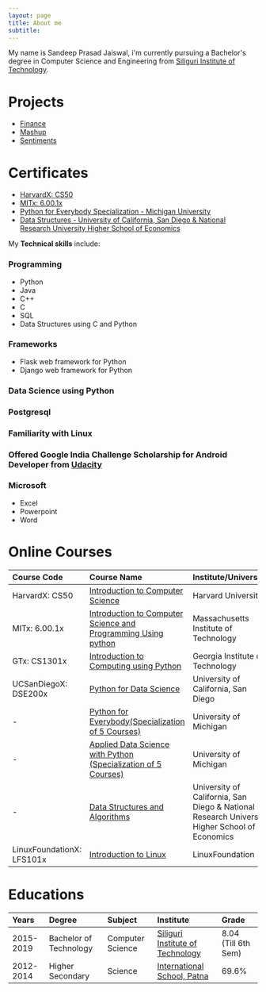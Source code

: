 ```yaml
---
layout: page
title: About me
subtitle:
---
```


My name is Sandeep Prasad Jaiswal, i'm currently pursuing a Bachelor's degree in Computer Science and Engineering from [Siliguri Institute of Technology](https://www.sittechno.org/).

# Projects

- [Finance](https://sandyjswl.github.io/finance/)
- [Mashup](https://sandyjswl.github.io/mashup/)
- [Sentiments](https://sandyjswl.github.io/sentiments/)

# Certificates

- [HarvardX: CS50](https://courses.edx.org/certificates/3abc6397ac9e4e2291a1eae0dd7b0d29)
- [MITx: 6.00.1x](https://courses.edx.org/certificates/6c40e5a48075457ea7d99fd8775b51cc)
- [Python for Everybody Specialization - Michigan University](https://www.coursera.org/account/accomplishments/verify/UGP9UQ53QP6J)
- [Data Structures - University of California, San Diego & National Research University Higher School of Economics](https://www.coursera.org/account/accomplishments/certificate/HK4JBD7BARUE)

My **Technical skills** include:

### Programming

- Python
- Java
- C++
- C
- SQL
- Data Structures using C and Python

### Frameworks

- Flask web framework for Python
- Django web framework for Python

### Data Science using Python
### Postgresql
### Familiarity with Linux
### Offered Google India Challenge Scholarship for Android Developer from [Udacity](https://in.udacity.com/)
### Microsoft 

 - Excel
 - Powerpoint
 - Word






# Online Courses

|Course Code 		| Course Name 																			| Institute/University 							| Ongoing/Completed 			|
| :----			| :------ 																			|:--- 									| :--- 					|
|HarvardX: CS50		|  [Introduction to Computer Science](https://www.edx.org/course/cs50s-introduction-computer-science-harvardx-cs50x)							| Harvard University 							| Completed 				|
|MITx: 6.00.1x		|  [Introduction to Computer Science and Programming Using python](https://www.edx.org/course/introduction-computer-science-mitx-6-00-1x-11) 			| Massachusetts Institute of Technology 				| Completed 				|
|GTx: CS1301x		|  [Introduction to Computing using Python](https://www.edx.org/course/introduction-computing-using-python-gtx-cs1301x)						| Georgia Institute of Technology 					| Completed 				|
|UCSanDiegoX: DSE200x 	|  [Python for Data Science](https://www.edx.org/course/python-for-data-science)							| University of California, San Diego					| Ongoing 				|
|-			|  [Python for Everybody(Specialization of 5 Courses)](https://www.coursera.org/specializations/python)								| University of Michigan						| Ongoing				|
|-			|  [Applied Data Science with Python (Specialization of 5 Courses)](https://www.coursera.org/specializations/data-science-python)				| University of Michigan						| Ongoing				|	
|-			|  [Data Structures and Algorithms](https://www.coursera.org/specializations/data-structures-algorithms)							| University of California, San Diego & National Research University Higher School of Economics|Ongoing		|
|LinuxFoundationX: LFS101x| [Introduction to Linux](https://www.edx.org/course/introduction-linux-linuxfoundationx-lfs101x-1)								| LinuxFoundation							| Ongoing				|															  		


# Educations

| Years   | Degree                 | Subject          | Institute                                                     | Grade |
| :-----  | :------                | :------          | :------                                                       | :--   |
|2015-2019 | Bachelor of Technology | Computer Science | [Siliguri Institute of Technology](https://www.sittechno.org/)|8.04 (Till 6th Sem)  |
|2012-2014 | Higher Secondary       | Science          | [International School, Patna](http://ispatnacbse.co.in/)      | 69.6% |



